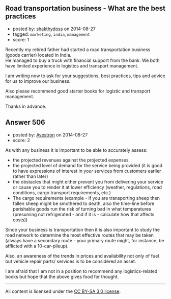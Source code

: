 ## Road transportation business - What are the best practices

- posted by: [shakthydoss](https://stackexchange.com/users/2187960/shakthydoss) on 2014-08-27
- tagged: `marketing`, `india`, `management`
- score: 1

Recently my retired father had started a road transportation business (goods carrier) located in India.  
He managed to buy a truck with financial support from the bank. 
We both have limited experience in logistics and transport management. 

I am writing now to ask for your suggestions, best practices, tips and advice for us to improve our business.

Also please recommend good starter books for logistic and transport management. 

Thanks in advance.


## Answer 506

- posted by: [Avestron](https://stackexchange.com/users/4364057/avestron) on 2014-08-27
- score: 2

As with any business it is important to be able to accurately assess:

 - the projected revenues against the projected expenses.
 - the projected level of demand for the service being provided (it is good to have expressions of interest in your services from customers earlier rather than later)
 - the obstacles that might either prevent you from delivering your service or cause you to render it at lower efficiency (weather, regulations, road conditions, cargo transport requirements, etc.)
 - The cargo requirements (example - if you are transporting sheep then fallen sheep might be smothered to death, also the time-line before perishable goods run the risk of turning bad in what temperatures (presuming not refrigerated - and if it is - calculate how that affects costs))

Since your business is transportation then it is also important to study the road network to determine the most effective routes that may be taken (always have a secondary route - your primary route might, for instance, be afflicted with a 10-car-pileup).

Also, an awareness of the trends in prices and availability not only of fuel but vehicle repair parts/ services is to be considered an asset.

I am afraid that I am not in a position to recommend any logistics-related books but hope that the above gives food for thought.



---

All content is licensed under the [CC BY-SA 3.0 license](https://creativecommons.org/licenses/by-sa/3.0/).
